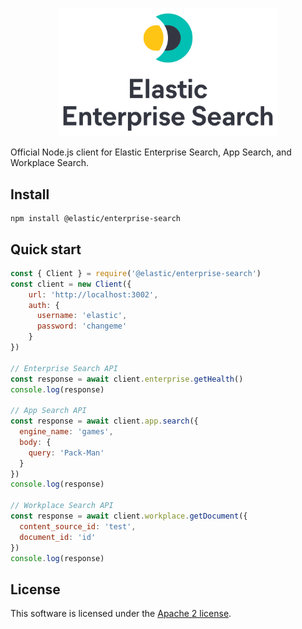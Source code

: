 <p align="center">
  <a href="https://github.com/elastic/enterprise-search-js">
    <img src="https://raw.githubusercontent.com/elastic/enterprise-search-js/main/test/fixtures/elastic-enterprise-search-logo.png" width="70%" alt="Elastic Enterprise Search" />
  </a>
</p>


Official Node.js client for Elastic Enterprise Search, App Search, and Workplace Search.

## Install
```
npm install @elastic/enterprise-search
```

## Quick start

```js
const { Client } = require('@elastic/enterprise-search')
const client = new Client({
    url: 'http://localhost:3002',
    auth: {
      username: 'elastic',
      password: 'changeme'
    }
})

// Enterprise Search API
const response = await client.enterprise.getHealth()
console.log(response)

// App Search API
const response = await client.app.search({
  engine_name: 'games',
  body: {
    query: 'Pack-Man'
  }
})
console.log(response)

// Workplace Search API
const response = await client.workplace.getDocument({
  content_source_id: 'test',
  document_id: 'id'
})
console.log(response)
```

## License

This software is licensed under the [Apache 2 license](./LICENSE).
